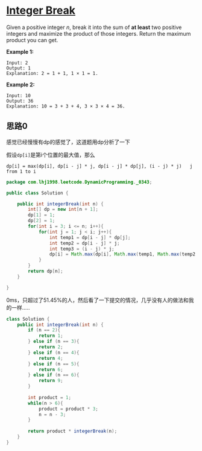 # [Integer Break](https://leetcode.com/problems/integer-break/)

Given a positive integer *n*, break it into the sum of **at least** two positive integers and maximize the product of those integers. Return the maximum product you can get.

**Example 1:**

```
Input: 2
Output: 1
Explanation: 2 = 1 + 1, 1 × 1 = 1.
```

**Example 2:**

```
Input: 10
Output: 36
Explanation: 10 = 3 + 3 + 4, 3 × 3 × 4 = 36.
```

## 思路0

感觉已经慢慢有dp的感觉了，这道题用dp分析了一下

假设`dp[i]`是第i个位置的最大值，那么

`dp[i] = max(dp[i], dp[i - j] * j, dp[i - j] * dp[j], (i - j) * j)   j from 1 to i`

```java
package com.lhj1998.leetcode.DynamicProgramming._0343;

public class Solution {

    public int integerBreak(int n) {
        int[] dp = new int[n + 1];
        dp[1] = 1;
        dp[2] = 1;
        for(int i = 3; i <= n; i++){
            for(int j = 1; j < i; j++){
                int temp1 = dp[i - j] * dp[j];
                int temp2 = dp[i - j] * j;
                int temp3 = (i - j) * j;
                dp[i] = Math.max(dp[i], Math.max(temp1, Math.max(temp2, temp3)));
            }
        }
        return dp[n];
    }

}

```

0ms，只超过了51.45%的人，然后看了一下提交的情况，几乎没有人的做法和我的一样.....

```java
class Solution {
    public int integerBreak(int n) {
        if (n == 2){
            return 1;
        } else if (n == 3){
            return 2;
        } else if (n == 4){
            return 4;
        } else if (n == 5){
            return 6;
        } else if (n == 6){
            return 9;
        }
        
        int product = 1;
        while(n > 6){
            product = product * 3;
            n = n - 3;
        }
        
        return product * integerBreak(n);
    }
}
```

